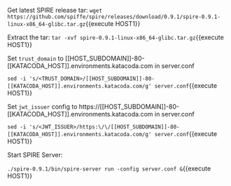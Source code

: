 Get latest SPIRE release tar:
 `wget https://github.com/spiffe/spire/releases/download/0.9.1/spire-0.9.1-linux-x86_64-glibc.tar.gz`{{execute HOST1}}

Extract the tar:
`tar -xvf spire-0.9.1-linux-x86_64-glibc.tar.gz`{{execute HOST1}}

Set `trust_domain` to [[HOST_SUBDOMAIN]]-80-[[KATACODA_HOST]].environments.katacoda.com in server.conf

`sed -i 's/<TRUST_DOMAIN>/[[HOST_SUBDOMAIN]]-80-[[KATACODA_HOST]].environments.katacoda.com/g' server.conf`{{execute HOST1}}


Set `jwt_issuer`  config to https://[[HOST_SUBDOMAIN]]-80-[[KATACODA_HOST]].environments.katacoda.com in server.conf

`sed -i 's/<JWT_ISSUER>/https:\/\/[[HOST_SUBDOMAIN]]-80-[[KATACODA_HOST]].environments.katacoda.com/g' server.conf`{{execute HOST1}}

Start SPIRE Server:

`./spire-0.9.1/bin/spire-server run -config server.conf &`{{execute HOST1}}